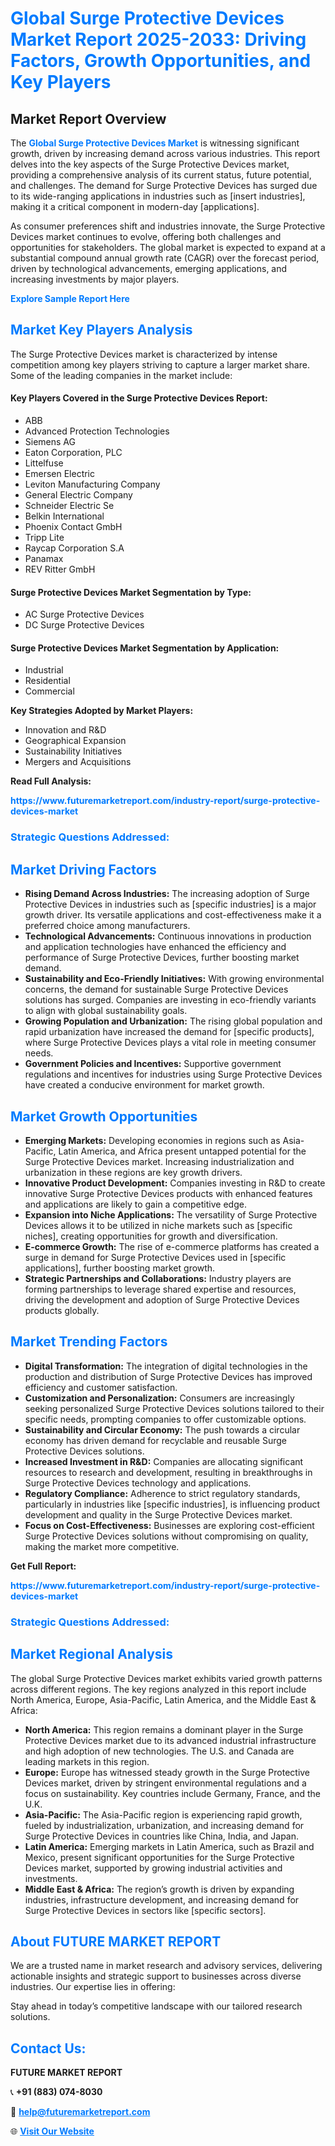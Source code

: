 <h1 style="color: #007BFF;">Global Surge Protective Devices Market Report 2025-2033: Driving Factors, Growth Opportunities, and Key Players</h1>

<section id="overview">
<h2>Market Report Overview</h2>
<p>The <a href="https://www.futuremarketreport.com/industry-report/surge-protective-devices-market" style="color: #007BFF; text-decoration: none;"><strong>Global Surge Protective Devices Market</strong></a> is witnessing significant growth, driven by increasing demand across various industries. This report delves into the key aspects of the Surge Protective Devices market, providing a comprehensive analysis of its current status, future potential, and challenges. The demand for Surge Protective Devices has surged due to its wide-ranging applications in industries such as [insert industries], making it a critical component in modern-day [applications].</p>
<p>As consumer preferences shift and industries innovate, the Surge Protective Devices market continues to evolve, offering both challenges and opportunities for stakeholders. The global market is expected to expand at a substantial compound annual growth rate (CAGR) over the forecast period, driven by technological advancements, emerging applications, and increasing investments by major players.</p>
</section>

<section id="overview">
<p><a href="https://www.futuremarketreport.com/request-sample/reportId=76812" style="color: #007BFF; text-decoration: none;"><strong>Explore Sample Report Here</strong></a></p>
</section>

<section id="key-players">
<h2 style="color: #007BFF;">Market Key Players Analysis</h2>
<p>The Surge Protective Devices market is characterized by intense competition among key players striving to capture a larger market share. Some of the leading companies in the market include:</p>
<h4>Key Players Covered in the Surge Protective Devices Report:</h4>
<ul><li>ABB</li><li>Advanced Protection Technologies</li><li>Siemens AG</li><li>Eaton Corporation, PLC</li><li>Littelfuse</li><li>Emersen Electric</li><li>Leviton Manufacturing Company</li><li>General Electric Company</li><li>Schneider Electric Se</li><li>Belkin International</li><li>Phoenix Contact GmbH</li><li>Tripp Lite</li><li>Raycap Corporation S.A</li><li>Panamax</li><li>REV Ritter GmbH</li></ul>
<h4>Surge Protective Devices Market Segmentation by Type:</h4>
<ul><li>AC Surge Protective Devices</li><li>DC Surge Protective Devices</li></ul>

<h4>Surge Protective Devices Market Segmentation by Application:</h4>
<ul><li>Industrial</li><li>Residential</li><li>Commercial</li></ul>
<p><strong>Key Strategies Adopted by Market Players:</strong></p>
<ul>
<li>Innovation and R&D</li>
<li>Geographical Expansion</li>
<li>Sustainability Initiatives</li>
<li>Mergers and Acquisitions</li>
</ul>
</section>

<section>
<p><strong>Read Full Analysis: </strong></p><a href="https://www.futuremarketreport.com/industry-report/surge-protective-devices-market" style="color: #007BFF; text-decoration: none;"><strong>https://www.futuremarketreport.com/industry-report/surge-protective-devices-market</strong></a>
<h3 style="color: #007BFF;">Strategic Questions Addressed:</h3>
</section>

<section id="driving-factors">
<h2 style="color: #007BFF;">Market Driving Factors</h2>
<ul>
<li><strong>Rising Demand Across Industries:</strong> The increasing adoption of Surge Protective Devices in industries such as [specific industries] is a major growth driver. Its versatile applications and cost-effectiveness make it a preferred choice among manufacturers.</li>
<li><strong>Technological Advancements:</strong> Continuous innovations in production and application technologies have enhanced the efficiency and performance of Surge Protective Devices, further boosting market demand.</li>
<li><strong>Sustainability and Eco-Friendly Initiatives:</strong> With growing environmental concerns, the demand for sustainable Surge Protective Devices solutions has surged. Companies are investing in eco-friendly variants to align with global sustainability goals.</li>
<li><strong>Growing Population and Urbanization:</strong> The rising global population and rapid urbanization have increased the demand for [specific products], where Surge Protective Devices plays a vital role in meeting consumer needs.</li>
<li><strong>Government Policies and Incentives:</strong> Supportive government regulations and incentives for industries using Surge Protective Devices have created a conducive environment for market growth.</li>
</ul>
</section>

<section id="growth-opportunities">
<h2 style="color: #007BFF;">Market Growth Opportunities</h2>
<ul>
<li><strong>Emerging Markets:</strong> Developing economies in regions such as Asia-Pacific, Latin America, and Africa present untapped potential for the Surge Protective Devices market. Increasing industrialization and urbanization in these regions are key growth drivers.</li>
<li><strong>Innovative Product Development:</strong> Companies investing in R&D to create innovative Surge Protective Devices products with enhanced features and applications are likely to gain a competitive edge.</li>
<li><strong>Expansion into Niche Applications:</strong> The versatility of Surge Protective Devices allows it to be utilized in niche markets such as [specific niches], creating opportunities for growth and diversification.</li>
<li><strong>E-commerce Growth:</strong> The rise of e-commerce platforms has created a surge in demand for Surge Protective Devices used in [specific applications], further boosting market growth.</li>
<li><strong>Strategic Partnerships and Collaborations:</strong> Industry players are forming partnerships to leverage shared expertise and resources, driving the development and adoption of Surge Protective Devices products globally.</li>
</ul>
</section>

<section id="trending-factors">
<h2 style="color: #007BFF;">Market Trending Factors</h2>
<ul>
<li><strong>Digital Transformation:</strong> The integration of digital technologies in the production and distribution of Surge Protective Devices has improved efficiency and customer satisfaction.</li>
<li><strong>Customization and Personalization:</strong> Consumers are increasingly seeking personalized Surge Protective Devices solutions tailored to their specific needs, prompting companies to offer customizable options.</li>
<li><strong>Sustainability and Circular Economy:</strong> The push towards a circular economy has driven demand for recyclable and reusable Surge Protective Devices solutions.</li>
<li><strong>Increased Investment in R&D:</strong> Companies are allocating significant resources to research and development, resulting in breakthroughs in Surge Protective Devices technology and applications.</li>
<li><strong>Regulatory Compliance:</strong> Adherence to strict regulatory standards, particularly in industries like [specific industries], is influencing product development and quality in the Surge Protective Devices market.</li>
<li><strong>Focus on Cost-Effectiveness:</strong> Businesses are exploring cost-efficient Surge Protective Devices solutions without compromising on quality, making the market more competitive.</li>
</ul>
</section>

<section>
<p><strong>Get Full Report: </strong></p><a href="https://www.futuremarketreport.com/industry-report/surge-protective-devices-market" style="color: #007BFF; text-decoration: none;"><strong>https://www.futuremarketreport.com/industry-report/surge-protective-devices-market</strong></a>
<h3 style="color: #007BFF;">Strategic Questions Addressed:</h3>
</section>


<section id="regional-analysis">
<h2 style="color: #007BFF;">Market Regional Analysis</h2>
<p>The global Surge Protective Devices market exhibits varied growth patterns across different regions. The key regions analyzed in this report include North America, Europe, Asia-Pacific, Latin America, and the Middle East & Africa:</p>
<ul>
<li><strong>North America:</strong> This region remains a dominant player in the Surge Protective Devices market due to its advanced industrial infrastructure and high adoption of new technologies. The U.S. and Canada are leading markets in this region.</li>
<li><strong>Europe:</strong> Europe has witnessed steady growth in the Surge Protective Devices market, driven by stringent environmental regulations and a focus on sustainability. Key countries include Germany, France, and the U.K.</li>
<li><strong>Asia-Pacific:</strong> The Asia-Pacific region is experiencing rapid growth, fueled by industrialization, urbanization, and increasing demand for Surge Protective Devices in countries like China, India, and Japan.</li>
<li><strong>Latin America:</strong> Emerging markets in Latin America, such as Brazil and Mexico, present significant opportunities for the Surge Protective Devices market, supported by growing industrial activities and investments.</li>
<li><strong>Middle East & Africa:</strong> The region’s growth is driven by expanding industries, infrastructure development, and increasing demand for Surge Protective Devices in sectors like [specific sectors].</li>
</ul>
</section>

<footer>
<h2 style="color: #007BFF;">About FUTURE MARKET REPORT</h2>
<p>We are a trusted name in market research and advisory services, delivering actionable insights and strategic support to businesses across diverse industries. Our expertise lies in offering:</p>

<p>Stay ahead in today’s competitive landscape with our tailored research solutions.</p>

<h2 style="color: #007BFF;">Contact Us:</h2>
<p><strong>FUTURE MARKET REPORT</strong></p>
<p>📞 <strong>+91 (883) 074-8030</strong></p>
<p>📧 <strong><a href="mailto:help@futuremarketreport.com" style="color: #007BFF;">help@futuremarketreport.com</a></strong></p>
<p>🌐 <strong><a href="https://www.futuremarketreport.com/" style="color: #007BFF;">Visit Our Website</a></strong></p>
</footer>